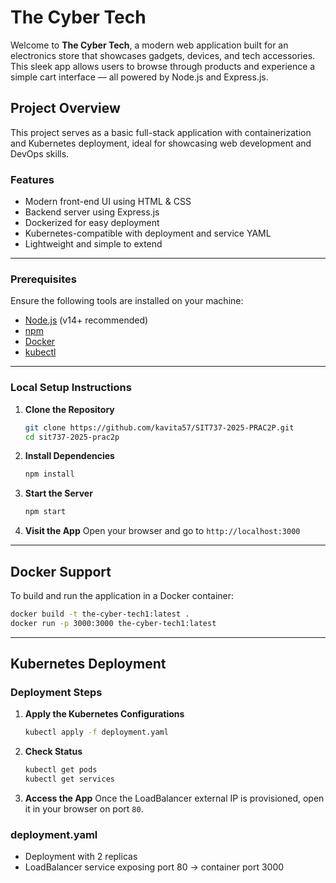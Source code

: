 
# The Cyber Tech 

Welcome to **The Cyber Tech**, a modern web application built for an electronics store that showcases gadgets, devices, and tech accessories. This sleek app allows users to browse through products and experience a simple cart interface — all powered by Node.js and Express.js.


##  Project Overview

This project serves as a basic full-stack application with containerization and Kubernetes deployment, ideal for showcasing web development and DevOps skills.

###  Features

-  Modern front-end UI using HTML & CSS
-  Backend server using Express.js
-  Dockerized for easy deployment
-  Kubernetes-compatible with deployment and service YAML
-  Lightweight and simple to extend

---

###  Prerequisites

Ensure the following tools are installed on your machine:

- [Node.js](https://nodejs.org/) (v14+ recommended)
- [npm](https://www.npmjs.com/)
- [Docker](https://www.docker.com/)
- [kubectl](https://kubernetes.io/docs/tasks/tools/)

---

###  Local Setup Instructions

1. **Clone the Repository**
   ```bash
   git clone https://github.com/kavita57/SIT737-2025-PRAC2P.git
   cd sit737-2025-prac2p
   ```

2. **Install Dependencies**
   ```bash
   npm install
   ```

3. **Start the Server**
   ```bash
   npm start
   ```

4. **Visit the App**
   Open your browser and go to `http://localhost:3000`

---

##  Docker Support

To build and run the application in a Docker container:

```bash
docker build -t the-cyber-tech1:latest .
docker run -p 3000:3000 the-cyber-tech1:latest
```

---

##  Kubernetes Deployment

###  Deployment Steps

1. **Apply the Kubernetes Configurations**
   ```bash
   kubectl apply -f deployment.yaml
   ```

2. **Check Status**
   ```bash
   kubectl get pods
   kubectl get services
   ```

3. **Access the App**
   Once the LoadBalancer external IP is provisioned, open it in your browser on port `80`.

###  deployment.yaml 

- Deployment with 2 replicas
- LoadBalancer service exposing port 80 → container port 3000

